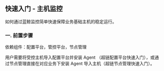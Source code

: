## 快速入门 - 主机监控

如何通过蓝鲸监控简单快速保障业务基础主机的稳定运行。

###  一. 前置步骤 

依赖组件：配置平台，管控平台，节点管理

用户需要将受控主机导入配置平台并安装 Agent （超链配置平台快速入门），或通过节点管理直接在对应业务下安装 Agent 导入主机（超链节点管理快速入门）。
